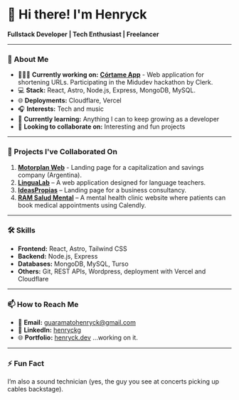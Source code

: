 
# 👋 Hi there! I'm Henryck

**Fullstack Developer | Tech Enthusiast | Freelancer**

---

### 🚀 About Me
- 🧑🏻‍💻 **Currently working on:** **[Córtame App](https://github.com/henryckg/cortame-app)** - Web application for shortening URLs. Participating in the Midudev hackathon by Clerk.
- 💻 **Stack:** React, Astro, Node.js, Express, MongoDB, MySQL.  
- 🌐 **Deployments:** Cloudflare, Vercel  
- 🎧 **Interests:** Tech and music  
- 🌱 **Currently learning:** Anything I can to keep growing as a developer  
- 🤝 **Looking to collaborate on:** Interesting and fun projects

---

### 📝 Projects I've Collaborated On

1. **[Motorplan Web](https://github.com/Master-Insight/motorplan-web)** - Landing page for a capitalization and savings company (Argentina).
2. **[LinguaLab](https://github.com/FooTalent/Lingualab)** – A web application designed for language teachers.
3. **[IdeasPropias](https://github.com/Master-Insight/page-ideaspropias)** – Landing page for a business consultancy.
4. **[RAM Salud Mental](https://github.com/Joeshi02/Proyecto-Ram-)** – A mental health clinic website where patients can book medical appointments using Calendly.
---

### 🛠 Skills

- **Frontend:** React, Astro, Tailwind CSS  
- **Backend:** Node.js, Express  
- **Databases:** MongoDB, MySQL, Turso  
- **Others:** Git, REST APIs, Wordpress, deployment with Vercel and Cloudflare

---

### 📫 How to Reach Me

- 📧 **Email:** [guaramatohenryck@gmail.com](mailto:guaramatohenryck@gmail.com)  
- 💼 **LinkedIn:** [henryckg](https://www.linkedin.com/in/henryckg)  
- 🌐 **Portfolio:** [henryck.dev](https://www.henryck.dev) ...working on it.

---

### ⚡ Fun Fact

I’m also a sound technician (yes, the guy you see at concerts picking up cables backstage).
